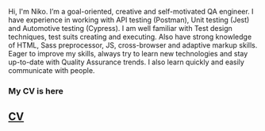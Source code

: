 Hi, I'm Niko. I’m a goal-oriented, creative and self-motivated QA engineer. I have experience in working with API testing (Postman), Unit testing (Jest) and Automotive testing (Cypress). I am well familiar with Test design techniques, test suits creating and executing. Also have strong knowledge of HTML, Sass preprocessor, JS, cross-browser and adaptive markup skills. Eager to improve my skills, always try to learn new technologies and stay up-to-date with Quality Assurance trends. I also learn quickly and easily communicate with people.

### My CV is here

## [CV](https://lazurniko.github.io/QA-engineer-cv/)
